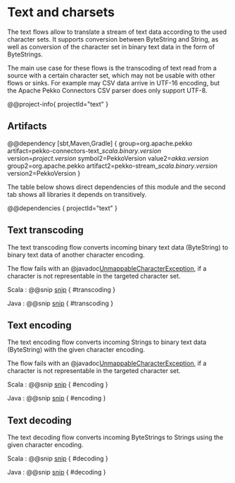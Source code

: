 # Text and charsets

The text flows allow to translate a stream of text data according to the used 
character sets. It supports conversion between ByteString and String, as well 
as conversion of the character set in binary text data in the form of ByteStrings.

The main use case for these flows is the transcoding of text read from a
source with a certain character set, which may not be usable with other flows
or sinks. For example may CSV data arrive in UTF-16 encoding, but the Apache Pekko Connectors CSV
parser does only support UTF-8.

@@project-info{ projectId="text" }


## Artifacts

@@dependency [sbt,Maven,Gradle] {
  group=org.apache.pekko
  artifact=pekko-connectors-text_$scala.binary.version$
  version=$project.version$
  symbol2=PekkoVersion
  value2=$akka.version$
  group2=org.apache.pekko
  artifact2=pekko-stream_$scala.binary.version$
  version2=PekkoVersion
}


The table below shows direct dependencies of this module and the second tab shows all libraries it depends on transitively.

@@dependencies { projectId="text" }


## Text transcoding

The text transcoding flow converts incoming binary text data (ByteString) to binary text
data of another character encoding. 

The flow fails with an @javadoc[UnmappableCharacterException](java.nio.charset.UnmappableCharacterException), 
if a character is not representable in the targeted character set.

Scala
: @@snip [snip](/text/src/test/scala/docs/scaladsl/CharsetCodingFlowsDoc.scala) { #transcoding }

Java
: @@snip [snip](/text/src/test/java/docs/javadsl/CharsetCodingFlowsDoc.java) { #transcoding }

## Text encoding

The text encoding flow converts incoming Strings to binary text data (ByteString) with the 
given character encoding. 

The flow fails with an @javadoc[UnmappableCharacterException](java.nio.charset.UnmappableCharacterException), 
if a character is not representable in the targeted character set.

Scala
: @@snip [snip](/text/src/test/scala/docs/scaladsl/CharsetCodingFlowsDoc.scala) { #encoding }

Java
: @@snip [snip](/text/src/test/java/docs/javadsl/CharsetCodingFlowsDoc.java) { #encoding }

## Text decoding

The text decoding flow converts incoming ByteStrings to Strings using the given 
character encoding. 

Scala
: @@snip [snip](/text/src/test/scala/docs/scaladsl/CharsetCodingFlowsDoc.scala) { #decoding }

Java
: @@snip [snip](/text/src/test/java/docs/javadsl/CharsetCodingFlowsDoc.java) { #decoding }

